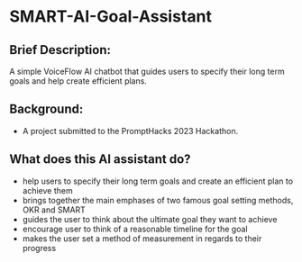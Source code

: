 # SMART-AI-Goal-Assistant
 
 ## Brief Description:
 A simple VoiceFlow AI chatbot that guides users to specify their long term goals and help create efficient plans.

## Background:
- A project submitted to the PromptHacks 2023 Hackathon.

## What does this AI assistant do?
- help users to specify their long term goals and create an efficient plan to achieve them
- brings together the main emphases of two famous goal setting methods, OKR and SMART
- guides the user to think about the ultimate goal they want to achieve
- encourage user to think of a reasonable timeline for the goal
- makes the user set a method of measurement in regards to their progress